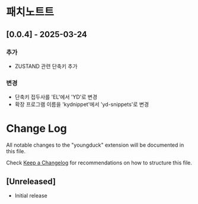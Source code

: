 # 패치노트트

## [0.0.4] - 2025-03-24

### 추가

- ZUSTAND 관련 단축키 추가

### 변경

- 단축키 접두사를 'EL'에서 'YD'로 변경
- 확장 프로그램 이름을 'kydnippet'에서 'yd-snippets'로 변경

# Change Log

All notable changes to the "youngduck" extension will be documented in this file.

Check [Keep a Changelog](http://keepachangelog.com/) for recommendations on how to structure this file.

## [Unreleased]

- Initial release
